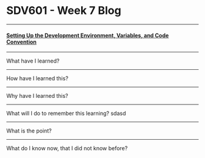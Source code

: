 # SDV601 - Week 7 Blog

------

#### <u>Setting Up the Development Environment, Variables, and Code Convention</u>

------

What have I learned?


------

How have I learned this?


------

Why have I learned this?


------

What will I do to remember this learning?
sdasd

------

What is the point?

------

What do I know now, that I did not know before?